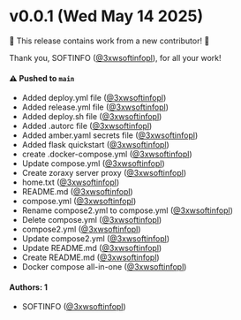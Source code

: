 # v0.0.1 (Wed May 14 2025)

:tada: This release contains work from a new contributor! :tada:

Thank you, SOFTINFO ([@3xwsoftinfopl](https://github.com/3xwsoftinfopl)), for all your work!

#### ⚠️ Pushed to `main`

- Added deploy.yml file ([@3xwsoftinfopl](https://github.com/3xwsoftinfopl))
- Added release.yml file ([@3xwsoftinfopl](https://github.com/3xwsoftinfopl))
- Added deploy.sh file ([@3xwsoftinfopl](https://github.com/3xwsoftinfopl))
- Added .autorc file ([@3xwsoftinfopl](https://github.com/3xwsoftinfopl))
- Added amber.yaml secrets file ([@3xwsoftinfopl](https://github.com/3xwsoftinfopl))
- Added flask quickstart ([@3xwsoftinfopl](https://github.com/3xwsoftinfopl))
- create .docker-compose.yml ([@3xwsoftinfopl](https://github.com/3xwsoftinfopl))
- Update compose.yml ([@3xwsoftinfopl](https://github.com/3xwsoftinfopl))
- Create zoraxy server proxy ([@3xwsoftinfopl](https://github.com/3xwsoftinfopl))
- home.txt ([@3xwsoftinfopl](https://github.com/3xwsoftinfopl))
- README.md ([@3xwsoftinfopl](https://github.com/3xwsoftinfopl))
- compose.yml ([@3xwsoftinfopl](https://github.com/3xwsoftinfopl))
- Rename compose2.yml to compose.yml ([@3xwsoftinfopl](https://github.com/3xwsoftinfopl))
- Delete compose.yml ([@3xwsoftinfopl](https://github.com/3xwsoftinfopl))
- compose2.yml ([@3xwsoftinfopl](https://github.com/3xwsoftinfopl))
- Update compose2.yml ([@3xwsoftinfopl](https://github.com/3xwsoftinfopl))
- Update README.md ([@3xwsoftinfopl](https://github.com/3xwsoftinfopl))
- Create README.md ([@3xwsoftinfopl](https://github.com/3xwsoftinfopl))
- Docker compose all-in-one ([@3xwsoftinfopl](https://github.com/3xwsoftinfopl))

#### Authors: 1

- SOFTINFO ([@3xwsoftinfopl](https://github.com/3xwsoftinfopl))
